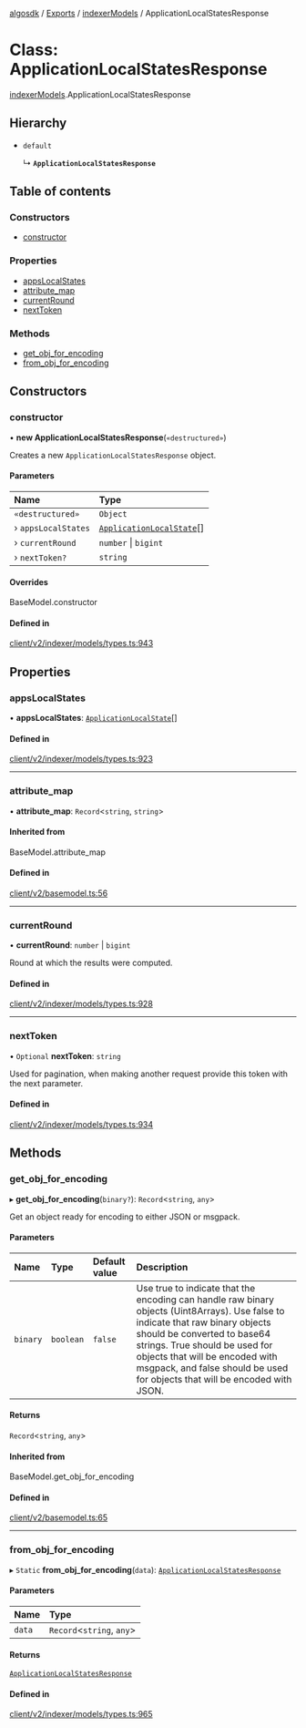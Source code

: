 [algosdk](../README.md) / [Exports](../modules.md) / [indexerModels](../modules/indexerModels.md) / ApplicationLocalStatesResponse

# Class: ApplicationLocalStatesResponse

[indexerModels](../modules/indexerModels.md).ApplicationLocalStatesResponse

## Hierarchy

- `default`

  ↳ **`ApplicationLocalStatesResponse`**

## Table of contents

### Constructors

- [constructor](indexerModels.ApplicationLocalStatesResponse.md#constructor)

### Properties

- [appsLocalStates](indexerModels.ApplicationLocalStatesResponse.md#appslocalstates)
- [attribute\_map](indexerModels.ApplicationLocalStatesResponse.md#attribute_map)
- [currentRound](indexerModels.ApplicationLocalStatesResponse.md#currentround)
- [nextToken](indexerModels.ApplicationLocalStatesResponse.md#nexttoken)

### Methods

- [get\_obj\_for\_encoding](indexerModels.ApplicationLocalStatesResponse.md#get_obj_for_encoding)
- [from\_obj\_for\_encoding](indexerModels.ApplicationLocalStatesResponse.md#from_obj_for_encoding)

## Constructors

### constructor

• **new ApplicationLocalStatesResponse**(`«destructured»`)

Creates a new `ApplicationLocalStatesResponse` object.

#### Parameters

| Name | Type |
| :------ | :------ |
| `«destructured»` | `Object` |
| › `appsLocalStates` | [`ApplicationLocalState`](indexerModels.ApplicationLocalState.md)[] |
| › `currentRound` | `number` \| `bigint` |
| › `nextToken?` | `string` |

#### Overrides

BaseModel.constructor

#### Defined in

[client/v2/indexer/models/types.ts:943](https://github.com/algorand/js-algorand-sdk/blob/13a5d73/src/client/v2/indexer/models/types.ts#L943)

## Properties

### appsLocalStates

• **appsLocalStates**: [`ApplicationLocalState`](indexerModels.ApplicationLocalState.md)[]

#### Defined in

[client/v2/indexer/models/types.ts:923](https://github.com/algorand/js-algorand-sdk/blob/13a5d73/src/client/v2/indexer/models/types.ts#L923)

___

### attribute\_map

• **attribute\_map**: `Record`<`string`, `string`\>

#### Inherited from

BaseModel.attribute\_map

#### Defined in

[client/v2/basemodel.ts:56](https://github.com/algorand/js-algorand-sdk/blob/13a5d73/src/client/v2/basemodel.ts#L56)

___

### currentRound

• **currentRound**: `number` \| `bigint`

Round at which the results were computed.

#### Defined in

[client/v2/indexer/models/types.ts:928](https://github.com/algorand/js-algorand-sdk/blob/13a5d73/src/client/v2/indexer/models/types.ts#L928)

___

### nextToken

• `Optional` **nextToken**: `string`

Used for pagination, when making another request provide this token with the
next parameter.

#### Defined in

[client/v2/indexer/models/types.ts:934](https://github.com/algorand/js-algorand-sdk/blob/13a5d73/src/client/v2/indexer/models/types.ts#L934)

## Methods

### get\_obj\_for\_encoding

▸ **get_obj_for_encoding**(`binary?`): `Record`<`string`, `any`\>

Get an object ready for encoding to either JSON or msgpack.

#### Parameters

| Name | Type | Default value | Description |
| :------ | :------ | :------ | :------ |
| `binary` | `boolean` | `false` | Use true to indicate that the encoding can handle raw binary objects (Uint8Arrays). Use false to indicate that raw binary objects should be converted to base64 strings. True should be used for objects that will be encoded with msgpack, and false should be used for objects that will be encoded with JSON. |

#### Returns

`Record`<`string`, `any`\>

#### Inherited from

BaseModel.get\_obj\_for\_encoding

#### Defined in

[client/v2/basemodel.ts:65](https://github.com/algorand/js-algorand-sdk/blob/13a5d73/src/client/v2/basemodel.ts#L65)

___

### from\_obj\_for\_encoding

▸ `Static` **from_obj_for_encoding**(`data`): [`ApplicationLocalStatesResponse`](indexerModels.ApplicationLocalStatesResponse.md)

#### Parameters

| Name | Type |
| :------ | :------ |
| `data` | `Record`<`string`, `any`\> |

#### Returns

[`ApplicationLocalStatesResponse`](indexerModels.ApplicationLocalStatesResponse.md)

#### Defined in

[client/v2/indexer/models/types.ts:965](https://github.com/algorand/js-algorand-sdk/blob/13a5d73/src/client/v2/indexer/models/types.ts#L965)
